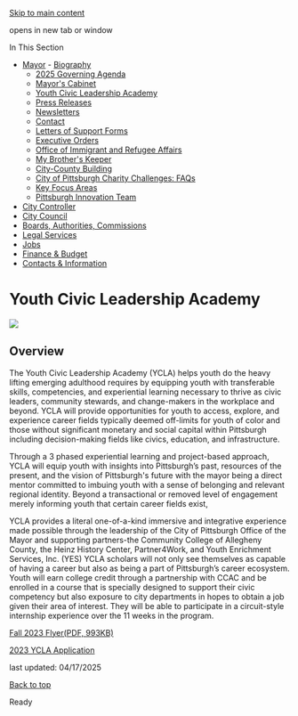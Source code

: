 [Skip to main content](https://www.pittsburghpa.gov/City-Government/Mayor/Youth-Civic-Leadership-Academy#main-content)

opens in new tab or window

In This Section

- [Mayor](https://www.pittsburghpa.gov/City-Government/Mayor)  - [Biography](https://www.pittsburghpa.gov/City-Government/Mayor/Biography)
  - [2025 Governing Agenda](https://www.pittsburghpa.gov/City-Government/Mayor/2025-Governing-Agenda)
  - [Mayor's Cabinet](https://www.pittsburghpa.gov/City-Government/Mayor/Mayors-Cabinet)
  - [Youth Civic Leadership Academy](https://www.pittsburghpa.gov/City-Government/Mayor/Youth-Civic-Leadership-Academy)
  - [Press Releases](https://www.pittsburghpa.gov/City-Government/Mayor/Press-Releases)
  - [Newsletters](https://www.pittsburghpa.gov/City-Government/Mayor/Newsletters)
  - [Contact](https://www.pittsburghpa.gov/City-Government/Mayor/Contact)
  - [Letters of Support Forms](https://www.pittsburghpa.gov/City-Government/Mayor/Letters-of-Support-Forms)
  - [Executive Orders](https://www.pittsburghpa.gov/City-Government/Mayor/Executive-Orders)
  - [Office of Immigrant and Refugee Affairs](https://www.pittsburghpa.gov/City-Government/Mayor/Office-of-Immigrant-and-Refugee-Affairs)
  - [My Brother's Keeper](https://www.pittsburghpa.gov/City-Government/Mayor/My-Brothers-Keeper)
  - [City-County Building](https://www.pittsburghpa.gov/City-Government/Mayor/City-County-Building)
  - [City of Pittsburgh Charity Challenges: FAQs](https://www.pittsburghpa.gov/City-Government/Mayor/City-of-Pittsburgh-Charity-Challenges-FAQs)
  - [Key Focus Areas](https://www.pittsburghpa.gov/City-Government/Mayor/Key-Focus-Areas)
  - [Pittsburgh Innovation Team](https://www.pittsburghpa.gov/City-Government/Mayor/Pittsburgh-Innovation-Team)
- [City Controller](https://www.pittsburghpa.gov/City-Government/City-Controllers-Office)
- [City Council](https://www.pittsburghpa.gov/City-Government/City-Council)
- [Boards, Authorities, Commissions](https://www.pittsburghpa.gov/City-Government/Boards-Authorities-Commissions)
- [Legal Services](https://www.pittsburghpa.gov/City-Government/Legal-Services)
- [Jobs](https://www.pittsburghpa.gov/City-Government/Jobs)
- [Finance & Budget](https://www.pittsburghpa.gov/City-Government/Finance-Budget)
- [Contacts & Information](https://www.pittsburghpa.gov/City-Government/Contacts-Information)

# Youth Civic Leadership Academy

![](https://www.pittsburghpa.gov/files/assets/city/v/1/mayor/images/22090_ycla.png)

## Overview

The Youth Civic Leadership Academy (YCLA) helps youth do the heavy lifting emerging adulthood requires by equipping youth with transferable skills, competencies, and experiential learning necessary to thrive as civic leaders, community stewards, and change-makers in the workplace and beyond. YCLA will provide opportunities for youth to access, explore, and experience career fields typically deemed off-limits for youth of color and those without significant monetary and social capital within Pittsburgh including decision-making fields like civics, education, and infrastructure.

Through a 3 phased experiential learning and project-based approach, YCLA will equip youth with insights into Pittsburgh’s past, resources of the present, and the vision of Pittsburgh's future with the mayor being a direct mentor committed to imbuing youth with a sense of belonging and relevant regional identity. Beyond a transactional or removed level of engagement merely informing youth that certain career fields exist,

YCLA provides a literal one-of-a-kind immersive and integrative experience made possible through the leadership of the City of Pittsburgh Office of the Mayor and supporting partners-the Community College of Allegheny County, the Heinz History Center, Partner4Work, and Youth Enrichment Services, Inc. (YES) YCLA scholars will not only see themselves as capable of having a career but also as being a part of Pittsburgh’s career ecosystem. Youth will earn college credit through a partnership with CCAC and be enrolled in a course that is specially designed to support their civic competency but also exposure to city departments in hopes to obtain a job given their area of interest. They will be able to participate in a circuit-style internship experience over the 11 weeks in the program.

[Fall 2023 Flyer(PDF, 993KB)](https://www.pittsburghpa.gov/files/assets/city/v/1/mayor/documents/22091_22073_yclafall2023_flyer.pdf)

[2023 YCLA Application](https://docs.google.com/forms/d/e/1FAIpQLSem_pUOlOoBUZxPCpZOQosz9UdTBvlHY30-NzZqFwtBtQVsiA/viewform)

last updated: 04/17/2025

[Back to top](https://www.pittsburghpa.gov/City-Government/Mayor/Youth-Civic-Leadership-Academy#body-top)

Ready
